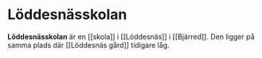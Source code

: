 # Löddesnässkolan

**Löddesnässkolan** är en [[skola]] i [[Löddesnäs]] i [[Bjärred]]. Den ligger på samma plads där [[Löddesnäs gård]] tidigare låg.
